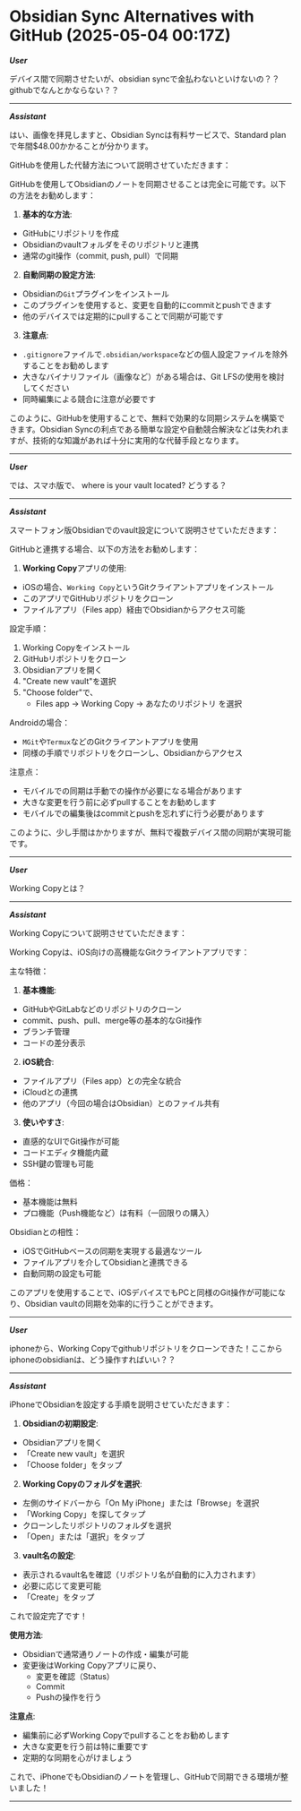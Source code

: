 <!-- Generated by SpecStory -->

# Obsidian Sync Alternatives with GitHub (2025-05-04 00:17Z)

_**User**_

デバイス間で同期させたいが、obsidian syncで金払わないといけないの？？
githubでなんとかならない？？

---

_**Assistant**_

はい、画像を拝見しますと、Obsidian Syncは有料サービスで、Standard planで年間$48.00かかることが分かります。

GitHubを使用した代替方法について説明させていただきます：

GitHubを使用してObsidianのノートを同期させることは完全に可能です。以下の方法をお勧めします：

1. **基本的な方法**:
- GitHubにリポジトリを作成
- Obsidianのvaultフォルダをそのリポジトリと連携
- 通常のgit操作（commit, push, pull）で同期

2. **自動同期の設定方法**:
- Obsidianの`Git`プラグインをインストール
- このプラグインを使用すると、変更を自動的にcommitとpushできます
- 他のデバイスでは定期的にpullすることで同期が可能です

3. **注意点**:
- `.gitignore`ファイルで`.obsidian/workspace`などの個人設定ファイルを除外することをお勧めします
- 大きなバイナリファイル（画像など）がある場合は、Git LFSの使用を検討してください
- 同時編集による競合に注意が必要です

このように、GitHubを使用することで、無料で効果的な同期システムを構築できます。Obsidian Syncの利点である簡単な設定や自動競合解決などは失われますが、技術的な知識があれば十分に実用的な代替手段となります。

---

_**User**_

では、スマホ版で、
where is your vault located?
どうする？

---

_**Assistant**_

スマートフォン版Obsidianでのvault設定について説明させていただきます：

GitHubと連携する場合、以下の方法をお勧めします：

1. **Working Copy**アプリの使用:
- iOSの場合、`Working Copy`というGitクライアントアプリをインストール
- このアプリでGitHubリポジトリをクローン
- ファイルアプリ（Files app）経由でObsidianからアクセス可能

設定手順：
1. Working Copyをインストール
2. GitHubリポジトリをクローン
3. Obsidianアプリを開く
4. "Create new vault"を選択
5. "Choose folder"で、
   - Files app → Working Copy → あなたのリポジトリ を選択

Androidの場合：
- `MGit`や`Termux`などのGitクライアントアプリを使用
- 同様の手順でリポジトリをクローンし、Obsidianからアクセス

注意点：
- モバイルでの同期は手動での操作が必要になる場合があります
- 大きな変更を行う前に必ずpullすることをお勧めします
- モバイルでの編集後はcommitとpushを忘れずに行う必要があります

このように、少し手間はかかりますが、無料で複数デバイス間の同期が実現可能です。

---

_**User**_

Working Copyとは？

---

_**Assistant**_

Working Copyについて説明させていただきます：

Working Copyは、iOS向けの高機能なGitクライアントアプリです：

主な特徴：
1. **基本機能**:
- GitHubやGitLabなどのリポジトリのクローン
- commit、push、pull、merge等の基本的なGit操作
- ブランチ管理
- コードの差分表示

2. **iOS統合**:
- ファイルアプリ（Files app）との完全な統合
- iCloudとの連携
- 他のアプリ（今回の場合はObsidian）とのファイル共有

3. **使いやすさ**:
- 直感的なUIでGit操作が可能
- コードエディタ機能内蔵
- SSH鍵の管理も可能

価格：
- 基本機能は無料
- プロ機能（Push機能など）は有料（一回限りの購入）

Obsidianとの相性：
- iOSでGitHubベースの同期を実現する最適なツール
- ファイルアプリを介してObsidianと連携できる
- 自動同期の設定も可能

このアプリを使用することで、iOSデバイスでもPCと同様のGit操作が可能になり、Obsidian vaultの同期を効率的に行うことができます。

---

_**User**_

iphoneから、Working Copyでgithubリポジトリをクローンできた！ここからiphoneのobsidianは、どう操作すればいい？？

---

_**Assistant**_

iPhoneでObsidianを設定する手順を説明させていただきます：

1. **Obsidianの初期設定**:
- Obsidianアプリを開く
- 「Create new vault」を選択
- 「Choose folder」をタップ

2. **Working Copyのフォルダを選択**:
- 左側のサイドバーから「On My iPhone」または「Browse」を選択
- 「Working Copy」を探してタップ
- クローンしたリポジトリのフォルダを選択
- 「Open」または「選択」をタップ

3. **vault名の設定**:
- 表示されるvault名を確認（リポジトリ名が自動的に入力されます）
- 必要に応じて変更可能
- 「Create」をタップ

これで設定完了です！

**使用方法**:
- Obsidianで通常通りノートの作成・編集が可能
- 変更後はWorking Copyアプリに戻り、
  - 変更を確認（Status）
  - Commit
  - Pushの操作を行う

**注意点**:
- 編集前に必ずWorking Copyでpullすることをお勧めします
- 大きな変更を行う前は特に重要です
- 定期的な同期を心がけましょう

これで、iPhoneでもObsidianのノートを管理し、GitHubで同期できる環境が整いました！

---


